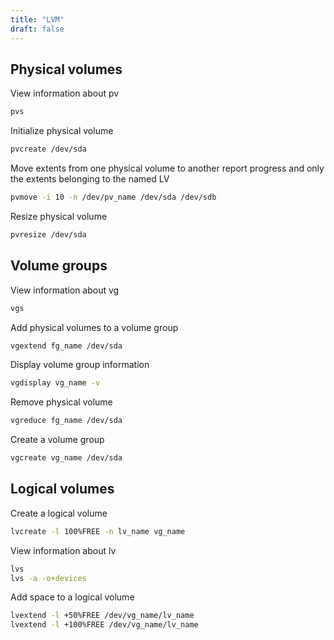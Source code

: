 ```yaml
---
title: "LVM"
draft: false
---
```


## Physical volumes

View information about pv

```bash
pvs
```

Initialize physical volume

```bash
pvcreate /dev/sda
```

Move extents from one physical volume to another
report progress and only the extents belonging to the named LV

```bash
pvmove -i 10 -n /dev/pv_name /dev/sda /dev/sdb
```

Resize physical volume

```bash
pvresize /dev/sda
```

## Volume groups

View information about vg

```bash
vgs
```

Add physical volumes to a volume group

```bash
vgextend fg_name /dev/sda
```

Display volume group information

```bash
vgdisplay vg_name -v
```

Remove physical volume

```bash
vgreduce fg_name /dev/sda
```

Create a volume group

```bash
vgcreate vg_name /dev/sda
```

## Logical volumes

Create a logical volume

```bash
lvcreate -l 100%FREE -n lv_name vg_name
```

View information about lv

```bash
lvs
lvs -a -o+devices
```

Add space to a logical volume

```bash
lvextend -l +50%FREE /dev/vg_name/lv_name
lvextend -l +100%FREE /dev/vg_name/lv_name
```
